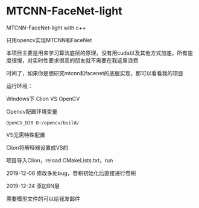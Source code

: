 # MTCNN-FaceNet-light

MTCNN-FaceNet-light with c++

只用opencv实现MTCNN和FaceNet

本项目主要是用来学习算法底层的原理，没有用cuda以及其他方式加速，所有速度很慢，对实时性要求很高的朋友就不需要在我这里浪费

时间了，如果你是想研究mtcnn和facenet的底层实现，那可以看看我的项目

运行环境：

Windows下 Clion VS OpenCV

Opencv配置环境变量

```
OpenCV_DIR D:/opencv/build/
```

VS无需特殊配置

Clion将解释器设置成VS的

项目导入Clion，reload CMakeLists.txt，run

2019-12-06 修改多处bug，卷积初始化后直接进行卷积

2019-12-24 添加BN层

需要模型文件的可以给我发邮件
